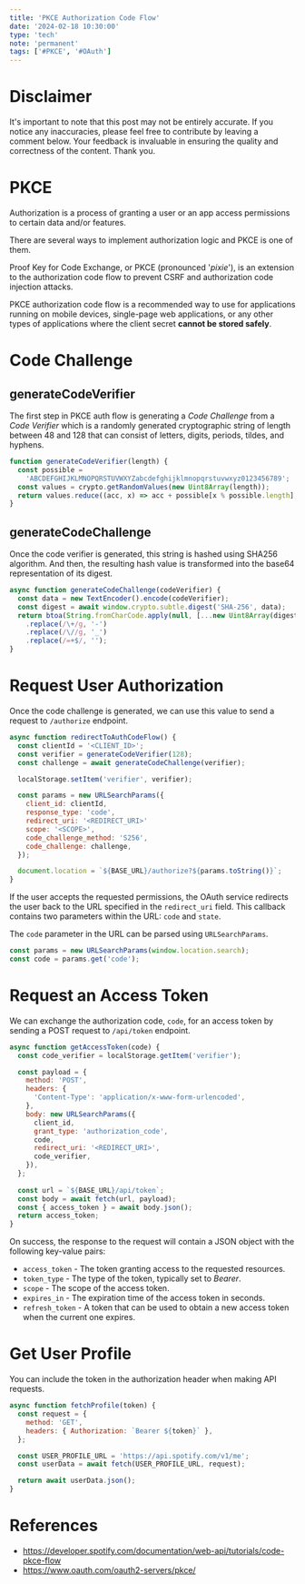 ```yaml
---
title: 'PKCE Authorization Code Flow'
date: '2024-02-18 10:30:00'
type: 'tech'
note: 'permanent'
tags: ['#PKCE', '#OAuth']
---
```


# Disclaimer

It's important to note that this post may not be entirely accurate. If you notice any inaccuracies, please feel free to contribute by leaving a comment below. Your feedback is invaluable in ensuring the quality and correctness of the content. Thank you.

# PKCE

Authorization is a process of granting a user or an app access permissions to certain data and/or features.

There are several ways to implement authorization logic and PKCE is one of them.

Proof Key for Code Exchange, or PKCE (pronounced '_pixie_'), is an extension to the authorization code flow to prevent CSRF and authorization code injection attacks.

PKCE authorization code flow is a recommended way to use for applications running on mobile devices, single-page web applications, or any other types of applications where the client secret **cannot be stored safely**.

# Code Challenge

## generateCodeVerifier

The first step in PKCE auth flow is generating a _Code Challenge_ from a _Code Verifier_ which is a randomly generated cryptographic string of length between 48 and 128 that can consist of letters, digits, periods, tildes, and hyphens. 

```js
function generateCodeVerifier(length) {
  const possible =
    'ABCDEFGHIJKLMNOPQRSTUVWXYZabcdefghijklmnopqrstuvwxyz0123456789';
  const values = crypto.getRandomValues(new Uint8Array(length));
  return values.reduce((acc, x) => acc + possible[x % possible.length], '');
}
```

## generateCodeChallenge

Once the code verifier is generated, this string is hashed using SHA256 algorithm. And then, the resulting hash value is transformed into the base64 representation of its digest.

```js
async function generateCodeChallenge(codeVerifier) {
  const data = new TextEncoder().encode(codeVerifier);
  const digest = await window.crypto.subtle.digest('SHA-256', data);
  return btoa(String.fromCharCode.apply(null, [...new Uint8Array(digest)]))
    .replace(/\+/g, '-')
    .replace(/\//g, '_')
    .replace(/=+$/, '');
}
```

# Request User Authorization

Once the code challenge is generated, we can use this value to send a request to `/authorize` endpoint.

```js
async function redirectToAuthCodeFlow() {
  const clientId = '<CLIENT_ID>';
  const verifier = generateCodeVerifier(128);
  const challenge = await generateCodeChallenge(verifier);

  localStorage.setItem('verifier', verifier);

  const params = new URLSearchParams({
    client_id: clientId,
    response_type: 'code',
    redirect_uri: '<REDIRECT_URI>'
    scope: '<SCOPE>',
    code_challenge_method: 'S256',
    code_challenge: challenge,
  });

  document.location = `${BASE_URL}/authorize?${params.toString()}`;
}
```

If the user accepts the requested permissions, the OAuth service redirects the user back to the URL specified in the `redirect_uri` field. This callback contains two parameters within the URL: `code` and `state`.

The `code` parameter in the URL can be parsed using `URLSearchParams`.

```js
const params = new URLSearchParams(window.location.search);
const code = params.get('code');
```

# Request an Access Token

We can exchange the authorization code, `code`, for an access token by sending a POST request to `/api/token` endpoint.

```js
async function getAccessToken(code) {
  const code_verifier = localStorage.getItem('verifier');

  const payload = {
    method: 'POST',
    headers: {
      'Content-Type': 'application/x-www-form-urlencoded',
    },
    body: new URLSearchParams({
      client_id,
      grant_type: 'authorization_code',
      code,
      redirect_uri: '<REDIRECT_URI>',
      code_verifier,
    }),
  };
  
  const url = `${BASE_URL}/api/token`;
  const body = await fetch(url, payload);
  const { access_token } = await body.json();
  return access_token;
}
```

On success, the response to the request will contain a JSON object with the following key-value pairs:

- `access_token` - The token granting access to the requested resources.
- `token_type` - The type of the token, typically set to _Bearer_.
- `scope` - The scope of the access token.
- `expires_in` - The expiration time of the access token in seconds.
- `refresh_token` - A token that can be used to obtain a new access token when the current one expires.

# Get User Profile

You can include the token in the authorization header when making API requests.

```js
async function fetchProfile(token) {
  const request = {
    method: 'GET',
    headers: { Authorization: `Bearer ${token}` },
  };

  const USER_PROFILE_URL = 'https://api.spotify.com/v1/me';
  const userData = await fetch(USER_PROFILE_URL, request);

  return await userData.json();
}
```

# References
- https://developer.spotify.com/documentation/web-api/tutorials/code-pkce-flow 
- https://www.oauth.com/oauth2-servers/pkce/